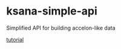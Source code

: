# ksana-simple-api
Simplified API for building accelon-like data

[tutorial](https://github.com/ksanaforge/ksana-api-tutorial)
